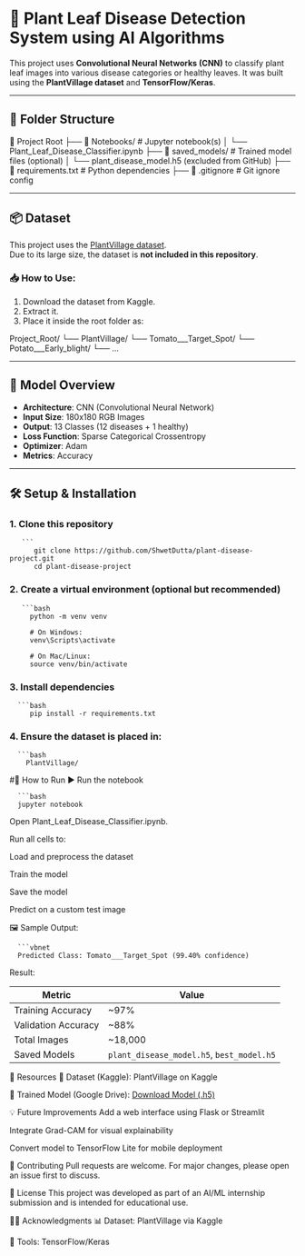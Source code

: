 # 🌿 Plant Leaf Disease Detection System using AI Algorithms

This project uses **Convolutional Neural Networks (CNN)** to classify plant leaf images into various disease categories or healthy leaves. It was built using the **PlantVillage dataset** and **TensorFlow/Keras**.

---

## 📁 Folder Structure

📂 Project Root
├── 📂 Notebooks/ # Jupyter notebook(s)
│ └── Plant_Leaf_Disease_Classifier.ipynb
├── 📂 saved_models/ # Trained model files (optional)
│ └── plant_disease_model.h5 (excluded from GitHub)
├── 📄 requirements.txt # Python dependencies
├── 📄 .gitignore # Git ignore config


---

## 📦 Dataset

This project uses the [PlantVillage dataset](https://www.kaggle.com/datasets/emmarex/plantdisease).  
Due to its large size, the dataset is **not included in this repository**.

### 📥 How to Use:
1. Download the dataset from Kaggle.
2. Extract it.
3. Place it inside the root folder as:

Project_Root/
└── PlantVillage/
└── Tomato___Target_Spot/
└── Potato___Early_blight/
└── ...


---

## 🧠 Model Overview

- **Architecture**: CNN (Convolutional Neural Network)  
- **Input Size**: 180x180 RGB Images  
- **Output**: 13 Classes (12 diseases + 1 healthy)  
- **Loss Function**: Sparse Categorical Crossentropy  
- **Optimizer**: Adam  
- **Metrics**: Accuracy  

---

## 🛠️ Setup & Installation

### 1. Clone this repository
       ```
          git clone https://github.com/ShwetDutta/plant-disease-project.git
          cd plant-disease-project

### 2. Create a virtual environment (optional but recommended)
       ```bash
         python -m venv venv
         
         # On Windows:
         venv\Scripts\activate
         
         # On Mac/Linux:
         source venv/bin/activate

### 3. Install dependencies
      ```bash
         pip install -r requirements.txt

### 4. Ensure the dataset is placed in:
      ```bash
        PlantVillage/

#🚀 How to Run
▶️ Run the notebook

      ```bash
      jupyter notebook

Open Plant_Leaf_Disease_Classifier.ipynb.

Run all cells to:

Load and preprocess the dataset

Train the model

Save the model

Predict on a custom test image

🖼️ Sample Output:

      ```vbnet
      Predicted Class: Tomato___Target_Spot (99.40% confidence)


Result:

| Metric              | Value                                     |
| ------------------- | ----------------------------------------- |
| Training Accuracy   | \~97%                                     |
| Validation Accuracy | \~88%                                     |
| Total Images        | \~18,000                                  |
| Saved Models        | `plant_disease_model.h5`, `best_model.h5` |

🔗 Resources
📂 Dataset (Kaggle): PlantVillage on Kaggle

💾 Trained Model (Google Drive): [Download Model (.h5)](https://drive.google.com/drive/folders/1VI0NVFQTYwYp_8dqnm_0B9qAbC9Gsi_e?usp=drive_link)

💡 Future Improvements
Add a web interface using Flask or Streamlit

Integrate Grad-CAM for visual explainability

Convert model to TensorFlow Lite for mobile deployment

🤝 Contributing
Pull requests are welcome. For major changes, please open an issue first to discuss.

📜 License
This project was developed as part of an AI/ML internship submission and is intended for educational use.

🙋‍♂️ Acknowledgments
📊 Dataset: PlantVillage via Kaggle

🔧 Tools: TensorFlow/Keras













